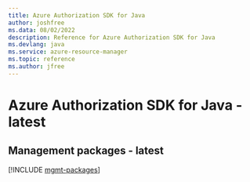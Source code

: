 ```yaml
---
title: Azure Authorization SDK for Java
author: joshfree
ms.data: 08/02/2022
description: Reference for Azure Authorization SDK for Java
ms.devlang: java
ms.service: azure-resource-manager
ms.topic: reference
ms.author: jfree
---
```

# Azure Authorization SDK for Java - latest

## Management packages - latest
[!INCLUDE [mgmt-packages](authorization-mgmt-index.md)]